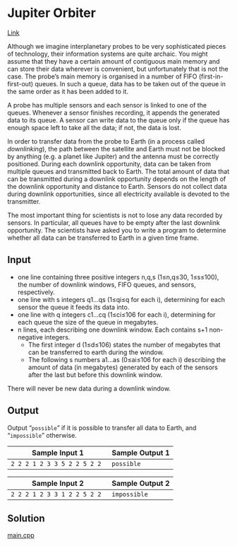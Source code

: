# Jupiter Orbiter

[Link](https://open.kattis.com/problems/jupiter)

Although we imagine interplanetary probes to be very sophisticated pieces of technology, their information systems are quite archaic. You might assume that they have a certain amount of contiguous main memory and can store their data wherever is convenient, but unfortunately that is not the case. The probe’s main memory is organised in a number of FIFO (first-in-first-out) queues. In such a queue, data has to be taken out of the queue in the same order as it has been added to it.

A probe has multiple sensors and each sensor is linked to one of the queues. Whenever a sensor finishes recording, it appends the generated data to its queue. A sensor can write data to the queue only if the queue has enough space left to take all the data; if not, the data is lost.

In order to transfer data from the probe to Earth (in a process called *downlinking*), the path between the satellite and Earth must not be blocked by anything (e.g. a planet like Jupiter) and the antenna must be correctly positioned. During each downlink opportunity, data can be taken from multiple queues and transmitted back to Earth. The total amount of data that can be transmitted during a downlink opportunity depends on the length of the downlink opportunity and distance to Earth. Sensors do not collect data during downlink opportunities, since all electricity available is devoted to the transmitter.

The most important thing for scientists is not to lose any data recorded by sensors. In particular, all queues have to be empty after the last downlink opportunity. The scientists have asked you to write a program to determine whether all data can be transferred to Earth in a given time frame.

## Input

- one line containing three positive integers n,q,s (1≤n,q≤30, 1≤s≤100), the number of downlink windows, FIFO queues, and sensors, respectively.
- one line with s integers q1…qs (1≤qi≤q for each i), determining for each sensor the queue it feeds its data into.
- one line with q integers c1…cq (1≤ci≤106 for each i), determining for each queue the size of the queue in megabytes.
- n lines, each describing one downlink window. Each contains s+1 non-negative integers.
  - The first integer d (1≤d≤106) states the number of megabytes that can be transferred to earth during the window.
  - The following s numbers a1…as (0≤ai≤106 for each i) describing the amount of data (in megabytes) generated by each of the sensors after the last but before this downlink window.

There will never be new data during a downlink window.

## Output

Output “`possible`” if it is possible to transfer all data to Earth, and “`impossible`” otherwise.

| Sample Input 1               | Sample Output 1 |
| ---------------------------- | --------------- |
| `2 2 2 1 2 3 3 5 2 2 5 2 2 ` | `possible `     |

| Sample Input 2               | Sample Output 2 |
| ---------------------------- | --------------- |
| `2 2 2 1 2 3 3 1 2 2 5 2 2 ` | `impossible`    |

## Solution

[main.cpp](main.cpp)